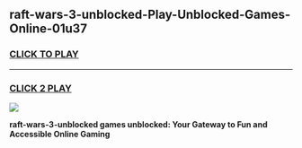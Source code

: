 
## raft-wars-3-unblocked-Play-Unblocked-Games-Online-01u37
<h3>
<a href="https://premium76.site?title=raft-wars-3-unblocked&ref=25A">CLICK TO PLAY</a></h3>
<hr>

<h3>
<a href="https://premium76.site?title=raft-wars-3-unblocked&ref=25A">CLICK 2 PLAY</a>
  
</h3>

<a href="https://premium76.site?title=raft-wars-3-unblocked&ref=25A"><img src="https://clearcache.store/games.png"></a>


**raft-wars-3-unblocked games unblocked: Your Gateway to Fun and Accessible Online Gaming**

